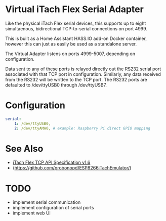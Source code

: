 # Virtual iTach Flex Serial Adapter

Like the physical iTach Flex serial devices, this supports up to eight simultaenous,
bidirectional TCP-to-serial connections on port 4999.

This is built as a Home Assistant HASS.IO add-on Docker container, however this
can just as easily be used as a standalone server.

The Virtual Adapter listens on ports 4999-5007, depending on configuration.

Data sent to any of these ports is relayed directly out the RS232 serial port associated
with that TCP port in configuration. Similarly, any data received from the RS232 will
be written to the TCP port. The RS232 ports are defaulted to /dev/ttyUSB0 through /dev/ttyUSB7.


# Configuration

```yaml
serial:
	1: /dev/ttyUSB0,
	2: /dev/ttyAMA0, # example: Raspberry Pi direct GPIO mapping
```

# See Also

* [iTach Flex TCP API Specification v1.6](https://www.globalcache.com/files/releases/flex-16/API-Flex_TCP_1.6.pdf)
* (https://github.com/probonopd/ESP8266iTachEmulator/)

# TODO

* implement serial communication
* implement configuration of serial ports
* implement web UI

